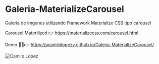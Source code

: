 # Galeria-MaterializeCarousel
Galeria de imgenes utilizando Framework Materialize CSS tipo carousel

Carousel Materilized 👉 https://materializecss.com/carousel.html

Demo 👨‍💻👉  https://acamilolopezv.github.io/Galeria-MaterializeCarousel/

![Camilo Lopez](https://repository-images.githubusercontent.com/321881293/5dd6aa80-3f38-11eb-8159-7fb54cecc199)
